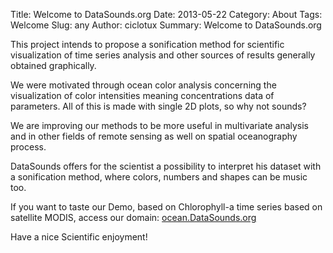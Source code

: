 Title: Welcome to DataSounds.org
Date: 2013-05-22 
Category: About
Tags: Welcome
Slug: any
Author: ciclotux
Summary: Welcome to DataSounds.org


This project intends to propose a sonification method for 
scientific visualization of time series analysis and other 
sources of results generally obtained graphically.

We were motivated through ocean color analysis concerning 
the visualization of color intensities meaning concentrations 
data of parameters. 
All of this is made with single 2D plots, so why not sounds?

We are improving our methods to be more useful in multivariate 
analysis and in other fields of remote sensing as well on spatial 
oceanography process.

DataSounds offers for the scientist a possibility to interpret his 
dataset with a sonification method, where colors, numbers and shapes 
can be music too.

If you want to taste our Demo, based on Chlorophyll-a time series 
based on satellite MODIS, access our domain: [ocean.DataSounds.org](http://ocean.datasounds.org)

Have a nice Scientific enjoyment!

